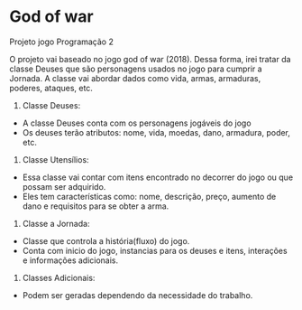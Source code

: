 # God of war
Projeto jogo Programação 2

O projeto vai baseado no jogo god of war (2018). Dessa forma, irei tratar da classe Deuses que são personagens usados no jogo para cumprir a Jornada. A classe vai abordar dados como vida, armas, armaduras, poderes, ataques, etc.

1. Classe Deuses:
- A classe Deuses conta com os personagens jogáveis do jogo
- Os deuses terão atributos: nome, vida, moedas, dano, armadura, poder, etc.

1. Classe Utensílios:
- Essa classe vai contar com itens encontrado no decorrer do jogo ou que possam ser adquirido.
- Eles tem características como: nome, descrição, preço, aumento de dano e requisitos para se obter a arma.

1. Classe a Jornada:
- Classe que controla a história(fluxo) do jogo.
- Conta com inicio do jogo, instancias para os deuses e itens, interações e informações adicionais.

1. Classes Adicionais:
- Podem ser geradas dependendo da necessidade do trabalho.